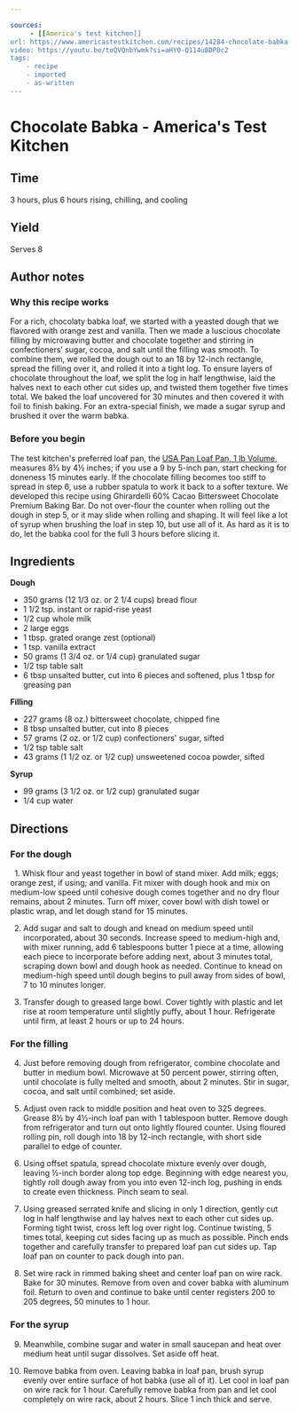 ```yaml
---

sources:
     - [[America's test kitchen]]
url: https://www.americastestkitchen.com/recipes/14284-chocolate-babka
video: https://youtu.be/toQVQnbYwmk?si=aHYO-Q114uBDP0c2
tags:
    - recipe
    - imported
    - as-written
---
```

# Chocolate Babka - America's Test Kitchen
## Time
3 hours, plus 6 hours rising, chilling, and cooling
## Yield
Serves 8
## Author notes
### Why this recipe works
For a rich, chocolaty babka loaf, we started with a yeasted dough that we flavored with orange zest and vanilla. Then we made a luscious chocolate filling by microwaving butter and chocolate together and stirring in confectioners’ sugar, cocoa, and salt until the filling was smooth. To combine them, we rolled the dough out to an 18 by 12-inch rectangle, spread the filling over it, and rolled it into a tight log. To ensure layers of chocolate throughout the loaf, we split the log in half lengthwise, laid the halves next to each other cut sides up, and twisted them together five times total. We baked the loaf uncovered for 30 minutes and then covered it with foil to finish baking. For an extra-special finish, we made a sugar syrup and brushed it over the warm babka.

### Before you begin
The test kitchen's preferred loaf pan, the [USA Pan Loaf Pan, 1 lb Volume](https://www.amazon.com/dp/B0029JQEIC/?tag=akotrx02972-20), measures 8½ by 4½ inches; if you use a 9 by 5-inch pan, start checking for doneness 15 minutes early. If the chocolate filling becomes too stiff to spread in step 6, use a rubber spatula to work it back to a softer texture. We developed this recipe using Ghirardelli 60% Cacao Bittersweet Chocolate Premium Baking Bar. Do not over-flour the counter when rolling out the dough in step 5, or it may slide when rolling and shaping. It will feel like a lot of syrup when brushing the loaf in step 10, but use all of it. As hard as it is to do, let the babka cool for the full 3 hours before slicing it.

## Ingredients
**Dough**
- 350 grams (12 1/3 oz. or 2 1/4 cups) bread flour
- 1 1/2 tsp. instant or rapid-rise yeast
- 1/2 cup whole milk
- 2 large eggs
- 1 tbsp. grated orange zest (optional)
- 1 tsp. vanilla extract
- 50 grams (1 3/4 oz. or 1/4 cup) granulated sugar
- 1/2 tsp table salt
- 6 tbsp unsalted butter, cut into <span data-qty-parse>6 pieces</span> and softened, plus 1 tbsp for greasing pan

**Filling**
- 227 grams (8 oz.) bittersweet chocolate, chipped fine
- 8 tbsp unsalted butter, cut into <span data-qty-parse>8 pieces<span>
- 57 grams (2 oz. or 1/2 cup) confectioners' sugar, sifted
- 1/2 tsp table salt
- 43 grams (1 1/2 oz. or 1/2 cup) unsweetened cocoa powder, sifted

**Syrup**
- 99 grams (3 1/2 oz. or 1/2 cup) granulated sugar
- 1/4 cup water
## Directions
### For the dough
  1. Whisk flour and yeast together in bowl of stand mixer. Add milk; eggs; orange zest, if using; and vanilla. Fit mixer with dough hook and mix on medium-low speed until cohesive dough comes together and no dry flour remains, about 2 minutes. Turn off mixer, cover bowl with dish towel or plastic wrap, and let dough stand for 15 minutes.

2. Add sugar and salt to dough and knead on medium speed until incorporated, about 30 seconds. Increase speed to medium-high and, with mixer running, add 6 tablespoons butter 1 piece at a time, allowing each piece to incorporate before adding next, about 3 minutes total, scraping down bowl and dough hook as needed. Continue to knead on medium-high speed until dough begins to pull away from sides of bowl, 7 to 10 minutes longer.

3. Transfer dough to greased large bowl. Cover tightly with plastic and let rise at room temperature until slightly puffy, about 1 hour. Refrigerate until firm, at least 2 hours or up to 24 hours.

### For the filling

4. Just before removing dough from refrigerator, combine chocolate and butter in medium bowl. Microwave at 50 percent power, stirring often, until chocolate is fully melted and smooth, about 2 minutes. Stir in sugar, cocoa, and salt until combined; set aside.

5. Adjust oven rack to middle position and heat oven to 325 degrees. Grease 8½ by 4½-inch loaf pan with 1 tablespoon butter. Remove dough from refrigerator and turn out onto lightly floured counter. Using floured rolling pin, roll dough into 18 by 12-inch rectangle, with short side parallel to edge of counter.

6. Using offset spatula, spread chocolate mixture evenly over dough, leaving ½-inch border along top edge. Beginning with edge nearest you, tightly roll dough away from you into even 12-inch log, pushing in ends to create even thickness. Pinch seam to seal.

7. Using greased serrated knife and slicing in only 1 direction, gently cut log in half lengthwise and lay halves next to each other cut sides up. Forming tight twist, cross left log over right log. Continue twisting, 5 times total, keeping cut sides facing up as much as possible. Pinch ends together and carefully transfer to prepared loaf pan cut sides up. Tap loaf pan on counter to pack dough into pan.

8. Set wire rack in rimmed baking sheet and center loaf pan on wire rack. Bake for 30 minutes. Remove from oven and cover babka with aluminum foil. Return to oven and continue to bake until center registers 200 to 205 degrees, 50 minutes to 1 hour.

### For the syrup

9. Meanwhile, combine sugar and water in small saucepan and heat over medium heat until sugar dissolves. Set aside off heat.

10. Remove babka from oven. Leaving babka in loaf pan, brush syrup evenly over entire surface of hot babka (use all of it). Let cool in loaf pan on wire rack for 1 hour. Carefully remove babka from pan and let cool completely on wire rack, about 2 hours. Slice 1 inch thick and serve.